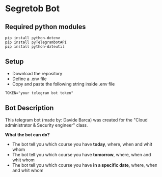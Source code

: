 # Segretob Bot
## Required python modules
```
pip install python-dotenv
pip install pyTelegrambotAPI
pip install python-dateutil
```

## Setup
- Download the repository
- Define a .env file
- Copy and paste the following string inside .env file
```
TOKEN="your telegram bot token"
```

## Bot Description
This telegram bot (made by: Davide Barca) was created for the "Cloud administrator & Security engineer" class.

**What the bot can do?**
- The bot tell you which course you have **today**, where, when and whit whom
- The bot tell you which course you have **tomorrow**, where, when and whit whom
- The bot tell you which course you have **in a specific date**, where, when and whit whom
